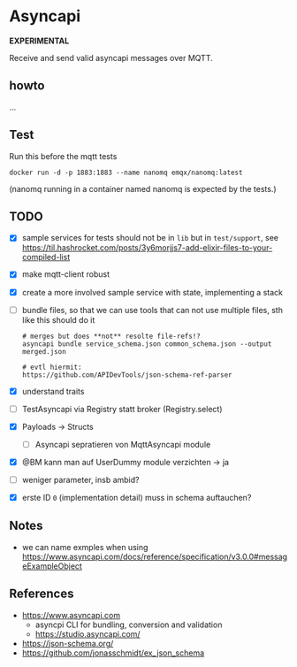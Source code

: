 # Asyncapi

**EXPERIMENTAL**

Receive and send valid asyncapi messages over MQTT.


## howto

...


## Test

Run this before the mqtt tests 

```
docker run -d -p 1883:1883 --name nanomq emqx/nanomq:latest
```

(nanomq running in a container named nanomq is expected by the tests.)


## TODO

- [x] sample services for tests should not be in `lib` but in `test/support`, see https://til.hashrocket.com/posts/3y6morjjs7-add-elixir-files-to-your-compiled-list 
- [x] make mqtt-client robust
- [x] create a more involved sample service with state, implementing a stack
- [ ] bundle files, so that we can use tools that can not use multiple files, sth like this should do it 
    ```
    # merges but does **not** resolte file-refs!?
    asyncapi bundle service_schema.json common_schema.json --output merged.json

    # evtl hiermit:
    https://github.com/APIDevTools/json-schema-ref-parser
    ```
- [x] understand traits
- [ ] TestAsyncapi via Registry statt broker (Registry.select)
- [x] Payloads -> Structs 
  - [ ] Asyncapi sepratieren von MqttAsyncapi module
- [x] @BM kann man auf UserDummy module verzichten -> ja
- [ ] weniger parameter, insb ambid?
- [x] erste ID `0` (implementation detail) muss in schema auftauchen? 


## Notes

- we can name exmples when using https://www.asyncapi.com/docs/reference/specification/v3.0.0#messageExampleObject


## References

- https://www.asyncapi.com 
  - asyncpi CLI for bundling, conversion and validation
  - https://studio.asyncapi.com/
- https://json-schema.org/
- https://github.com/jonasschmidt/ex_json_schema